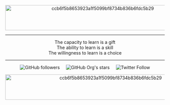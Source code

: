 <p align="center">
<img width="600" height="80" src="https://64.media.tumblr.com/4341f3af4a6699bd022eb84992dcccd8/df79a0f1594d1667-55/s1280x1920/ccb6f5b8653923a1f5099bf8734b836b6fdc5b29.gifv" alt="ccb6f5b8653923a1f5099bf8734b836b6fdc5b29">
</p>

<hr>
<p align="center">
The capacity to learn is a gift<br>
The ability to learn is a skill<br>
The willingness to learn is a choice
</p>
<hr>

<p align="center">
  <img alt="GitHub followers" src="https://img.shields.io/github/followers/NeverWonderLand?style=social">&nbsp;&nbsp;&nbsp;&nbsp;
  <img alt="GitHub Org's stars" src="https://img.shields.io/github/stars/NeverWonderLand?style=social">&nbsp;&nbsp;&nbsp;&nbsp;
  <img alt="Twitter Follow" src="https://img.shields.io/twitter/follow/wond3rghost?style=social">
</p>

<p align="center">
<img width="650" height="80" src="https://64.media.tumblr.com/4341f3af4a6699bd022eb84992dcccd8/df79a0f1594d1667-55/s1280x1920/ccb6f5b8653923a1f5099bf8734b836b6fdc5b29.gifv" alt="ccb6f5b8653923a1f5099bf8734b836b6fdc5b29">
</p>
